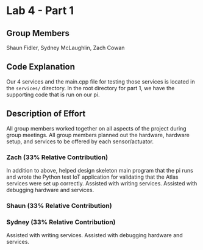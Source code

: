 # Lab 4 - Part 1

## Group Members

Shaun Fidler, Sydney McLaughlin, Zach Cowan

## Code Explanation

Our 4 services and the main.cpp file for testing those services is located in
the `services/` directory. In the root directory for part 1, we have the
supporting code that is run on our pi.

## Description of Effort

All group members worked together on all aspects of the project during group
meetings. All group members planned out the hardware, hardware setup, and
services to be offered by each sensor/actuator.

### Zach (33% Relative Contribution)

In addition to above, helped design skeleton main program that the pi runs and
wrote the Python test IoT application for validating that the Atlas services
were set up correctly. Assisted with writing services. Assisted with debugging
hardware and services.

### Shaun (33% Relative Contribution)

### Sydney (33% Relative Contribution)
Assisted with writing services. Assisted with debugging hardware and services.
